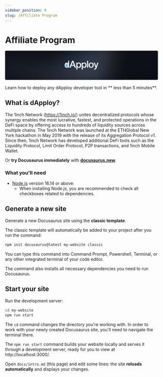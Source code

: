 ```yaml
---
sidebar_position: 9
slug: /Affiliate Program
---
```


# Affiliate Program
![Overview Banner](/img/docs_overview_banner_1.png)

Learn how to deploy any dApploy developer tool in ** less than 5 minutes**.

## What is dApploy?
The 1inch Network (https://1inch.io/) unites decentralized protocols whose synergy enables the most lucrative, fastest, and protected operations in the DeFi space by offering access to hundreds of liquidity sources across multiple chains. The 1inch Network was launched at the ETHGlobal New York hackathon in May 2019 with the release of its Aggregation Protocol v1. Since then, 1inch Network has developed additional DeFi tools such as the Liquidity Protocol, Limit Order Protocol, P2P transactions, and 1inch Mobile Wallet.



Or **try Docusaurus immediately** with **[docusaurus.new](https://docusaurus.new)**.

### What you'll need

- [Node.js](https://nodejs.org/en/download/) version 16.14 or above:
  - When installing Node.js, you are recommended to check all checkboxes related to dependencies.

## Generate a new site

Generate a new Docusaurus site using the **classic template**.

The classic template will automatically be added to your project after you run the command:

```bash
npm init docusaurus@latest my-website classic
```

You can type this command into Command Prompt, Powershell, Terminal, or any other integrated terminal of your code editor.

The command also installs all necessary dependencies you need to run Docusaurus.

## Start your site

Run the development server:

```bash
cd my-website
npm run start
```

The `cd` command changes the directory you're working with. In order to work with your newly created Docusaurus site, you'll need to navigate the terminal there.

The `npm run start` command builds your website locally and serves it through a development server, ready for you to view at http://localhost:3000/.

Open `docs/intro.md` (this page) and edit some lines: the site **reloads automatically** and displays your changes.
